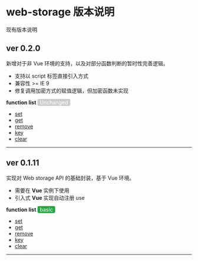 # web-storage 版本说明

现有版本说明
## ver 0.2.0
新增对于非 Vue 环境的支持，以及对部分函数判断的暂时性完善逻辑。

- 支持以 script 标签直接引入方式
- 兼容性 >= IE 9
- 修复调用加密方式的赋值逻辑，但加密函数未实现

**function list** <span style="padding:1px 6px;color:#fff;font-size:14px;background-color:#ccc;border-radius:4px;">Unchanged</span>
- [set](/linxsbox/cat-web-storage/blob/dev/README.md#-set-key-string-object--string)
- [get](/linxsbox/cat-web-storage/blob/dev/README.md#-get-key-string-object--string)
- [remove](/linxsbox/cat-web-storage/blob/dev/README.md#-remove-key-string-object--string)
- [key](/linxsbox/cat-web-storage/blob/dev/README.md#-key-key-string-object--string)
- [clear](/linxsbox/cat-web-storage/blob/dev/README.md#-clear-key-string-object--string)
---

## ver 0.1.11
实现对 Web storage API 的基础封装，基于 Vue 环境。

- 需要在 **Vue** 实例下使用
- 引入式 **Vue** 实现自动注册 use

**function list** <span style="padding:1px 6px;color:#fff;font-size:14px;background-color:#28a745;border-radius:4px;">basic</span>
- [set](/linxsbox/cat-web-storage/blob/dev/README.md#-set-key-string-object--string)
- [get](/linxsbox/cat-web-storage/blob/dev/README.md#-get-key-string-object--string)
- [remove](/linxsbox/cat-web-storage/blob/dev/README.md#-remove-key-string-object--string)
- [key](/linxsbox/cat-web-storage/blob/dev/README.md#-key-key-string-object--string)
- [clear](/linxsbox/cat-web-storage/blob/dev/README.md#-clear-key-string-object--string)
---